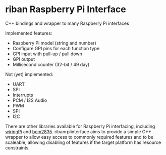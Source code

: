 # riban Raspberry Pi Interface
C++ bindings and wrapper to many Raspberry Pi interfaces

Implemented features:
* Raspberry Pi model (string and number)
* Configure GPI pins for each function type
* GPI input with pull-up / pull down
* GPI output
* Millisecond counter (32-bit / 49 day)

Not (yet) implemented:
* UART
* SPI
* Interrupts
* PCM / I2S Audio
* PWM
* SPI
* I2C

There are other libraries available for Raspberry Pi interfacing, including [wiringPi](http://wiringpi.com/) and [bcm2835](http://www.airspayce.com/mikem/bcm2835/). ribanrpiinterface aims to provide a simple C++ wrapper to allow easy access to commonly required features and to be scaleable, allowing disabling of features if the target platform has resource constraints.
